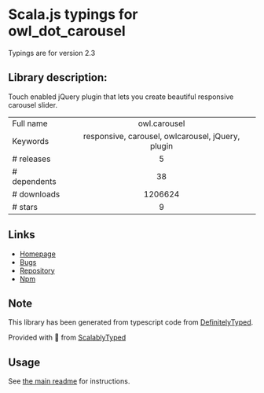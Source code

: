 
# Scala.js typings for owl_dot_carousel

Typings are for version 2.3

## Library description:
Touch enabled jQuery plugin that lets you create beautiful responsive carousel slider.

|                    |                 |
| ------------------ | :-------------: |
| Full name          | owl.carousel |
| Keywords           | responsive, carousel, owlcarousel, jQuery, plugin |
| # releases         | 5 |
| # dependents       | 38 |
| # downloads        | 1206624 |
| # stars            | 9 |

## Links
- [Homepage](https://github.com/OwlCarousel2/OwlCarousel2)
- [Bugs](https://github.com/OwlCarousel2/OwlCarousel2/issues)
- [Repository](https://github.com/OwlCarousel2/OwlCarousel2)
- [Npm](https://www.npmjs.com/package/owl.carousel)
    


## Note
This library has been generated from typescript code from [DefinitelyTyped](https://definitelytyped.org).

Provided with :purple_heart: from [ScalablyTyped](https://github.com/oyvindberg/ScalablyTyped)

## Usage
See [the main readme](../../readme.md) for instructions.


